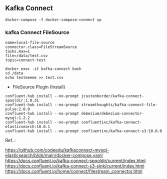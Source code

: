 
## Kafka Connect

```shell
docker-compose -f docker-compose-connect up
```

### kafka Connect FileSource

````properties
name=local-file-source
connector.class=FileStreamSource
tasks.max=1
file=/data/test.csv
topic=connect-test
````

```shell
docker exec -it kafka-connect bash
cd /data
echo testeeeee >> test.csv
```

- FileSource Plugin (Install)

```shell
confluent-hub install --no-prompt jcustenborder/kafka-connect-spooldir:1.0.31
confluent-hub install --no-prompt streamthoughts/kafka-connect-file-pulse:2.0.0
confluent-hub install --no-prompt debezium/debezium-connector-mysql:1.2.2
confluent-hub install --no-prompt confluentinc/kafka-connect-elasticsearch:10.0.1
confluent-hub install --no-prompt confluentinc/kafka-connect-s3:10.0.0
```

Ref..:

https://github.com/codeedu/kafkaconnect-mysql-elasticsearch/blob/main/docker-compose.yaml     
https://docs.confluent.io/kafka-connect-spooldir/current/index.html     
https://docs.confluent.io/kafka-connect-s3-sink/current/index.html   
https://docs.confluent.io/home/connect/filestream_connector.html   


